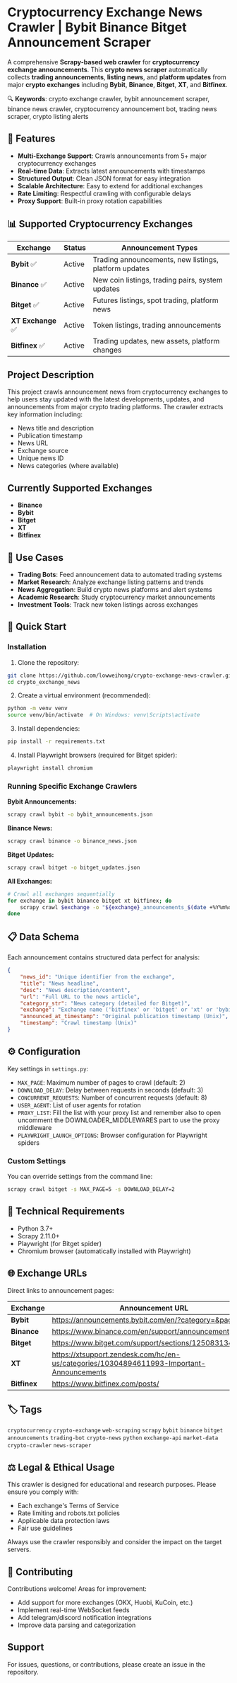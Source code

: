 # Cryptocurrency Exchange News Crawler | Bybit Binance Bitget Announcement Scraper

A comprehensive **Scrapy-based web crawler** for **cryptocurrency exchange announcements**. This **crypto news scraper** automatically collects **trading announcements**, **listing news**, and **platform updates** from major **crypto exchanges** including **Bybit**, **Binance**, **Bitget**, **XT**, and **Bitfinex**.

🔍 **Keywords**: crypto exchange crawler, bybit announcement scraper, binance news crawler, cryptocurrency announcement bot, trading news scraper, crypto listing alerts

## 🚀 Features

- **Multi-Exchange Support**: Crawls announcements from 5+ major cryptocurrency exchanges
- **Real-time Data**: Extracts latest announcements with timestamps
- **Structured Output**: Clean JSON format for easy integration
- **Scalable Architecture**: Easy to extend for additional exchanges
- **Rate Limiting**: Respectful crawling with configurable delays
- **Proxy Support**: Built-in proxy rotation capabilities

## 📊 Supported Cryptocurrency Exchanges

| Exchange | Status | Announcement Types |
|----------|--------|--------------------|
| **Bybit** ✅ | Active | Trading announcements, new listings, platform updates |
| **Binance** ✅ | Active | New coin listings, trading pairs, system updates |
| **Bitget** ✅ | Active | Futures listings, spot trading, platform news |
| **XT Exchange** ✅ | Active | Token listings, trading announcements |
| **Bitfinex** ✅ | Active | Trading updates, new assets, platform changes |

## Project Description

This project crawls announcement news from cryptocurrency exchanges to help users stay updated with the latest developments, updates, and announcements from major crypto trading platforms. The crawler extracts key information including:

- News title and description
- Publication timestamp
- News URL
- Exchange source
- Unique news ID
- News categories (where available)

## Currently Supported Exchanges

- **Binance**
- **Bybit**
- **Bitget**
- **XT**
- **Bitfinex** 

## 🎯 Use Cases

- **Trading Bots**: Feed announcement data to automated trading systems
- **Market Research**: Analyze exchange listing patterns and trends  
- **News Aggregation**: Build crypto news platforms and alert systems
- **Academic Research**: Study cryptocurrency market announcements
- **Investment Tools**: Track new token listings across exchanges

## 🔧 Quick Start

### Installation

1. Clone the repository:
```bash
git clone https://github.com/lowweihong/crypto-exchange-news-crawler.git
cd crypto_exchange_news
```

2. Create a virtual environment (recommended):
```bash
python -m venv venv
source venv/bin/activate  # On Windows: venv\Scripts\activate
```

3. Install dependencies:
```bash
pip install -r requirements.txt
```

4. Install Playwright browsers (required for Bitget spider):
```bash
playwright install chromium
```

### Running Specific Exchange Crawlers

**Bybit Announcements:**
```bash
scrapy crawl bybit -o bybit_announcements.json
```

**Binance News:**
```bash
scrapy crawl binance -o binance_news.json  
```

**Bitget Updates:**
```bash
scrapy crawl bitget -o bitget_updates.json
```

**All Exchanges:**
```bash
# Crawl all exchanges sequentially
for exchange in bybit binance bitget xt bitfinex; do
    scrapy crawl $exchange -o "${exchange}_announcements_$(date +%Y%m%d).json"
done
```

## 📋 Data Schema

Each announcement contains structured data perfect for analysis:

```json
{
    "news_id": "Unique identifier from the exchange",
    "title": "News headline",
    "desc": "News description/content",
    "url": "Full URL to the news article",
    "category_str": "News category (detailed for Bitget)",
    "exchange": "Exchange name ('bitfinex' or 'bitget' or 'xt' or 'bybit', or 'binance')",
    "announced_at_timestamp": "Original publication timestamp (Unix)",
    "timestamp": "Crawl timestamp (Unix)"
}
```

## ⚙️ Configuration

Key settings in `settings.py`:

- `MAX_PAGE`: Maximum number of pages to crawl (default: 2)
- `DOWNLOAD_DELAY`: Delay between requests in seconds (default: 3)
- `CONCURRENT_REQUESTS`: Number of concurrent requests (default: 8)
- `USER_AGENT`: List of user agents for rotation
- `PROXY_LIST`: Fill the list with your proxy list and remember also to open uncomment the DOWNLOADER_MIDDLEWARES part to use the proxy middleware
- `PLAYWRIGHT_LAUNCH_OPTIONS`: Browser configuration for Playwright spiders

### Custom Settings

You can override settings from the command line:

```bash
scrapy crawl bitget -s MAX_PAGE=5 -s DOWNLOAD_DELAY=2
```

## 🔧 Technical Requirements

- Python 3.7+
- Scrapy 2.11.0+
- Playwright (for Bitget spider)
- Chromium browser (automatically installed with Playwright)

## 🌐 Exchange URLs

Direct links to announcement pages:

| Exchange | Announcement URL |
|----------|------------------|
| **Bybit** | https://announcements.bybit.com/en/?category=&page=1 |
| **Binance** | https://www.binance.com/en/support/announcement |
| **Bitget** | https://www.bitget.com/support/sections/12508313443483 |
| **XT** | https://xtsupport.zendesk.com/hc/en-us/categories/10304894611993-Important-Announcements |
| **Bitfinex** | https://www.bitfinex.com/posts/ |

## 🏷️ Tags

`cryptocurrency` `crypto-exchange` `web-scraping` `scrapy` `bybit` `binance` `bitget` `announcements` `trading-bot` `crypto-news` `python` `exchange-api` `market-data` `crypto-crawler` `news-scraper`

## ⚖️ Legal & Ethical Usage

This crawler is designed for educational and research purposes. Please ensure you comply with:

- Each exchange's Terms of Service
- Rate limiting and robots.txt policies
- Applicable data protection laws
- Fair use guidelines

Always use the crawler responsibly and consider the impact on the target servers.

## 🤝 Contributing

Contributions welcome! Areas for improvement:
- Add support for more exchanges (OKX, Huobi, KuCoin, etc.)
- Implement real-time WebSocket feeds
- Add telegram/discord notification integrations
- Improve data parsing and categorization

## Support

For issues, questions, or contributions, please create an issue in the repository.